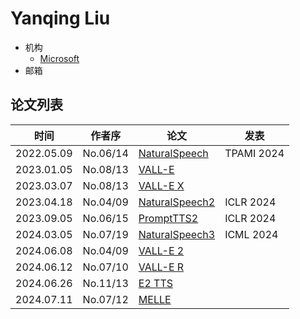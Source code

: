 # Yanqing Liu

- 机构
  - [Microsoft](../Institutions/Microsoft.md)
- 邮箱

## 论文列表

| 时间 | 作者序 | 论文 | 发表 |
|:-:|:-:|---|---|
| 2022.05.09 | No.06/14 | [NaturalSpeech](../Models/E2E/2022.05.09_NaturalSpeech.md) | TPAMI 2024
| 2023.01.05 | No.08/13 | [VALL-E](../Models/Speech_LLM/2023.01.05_VALL-E.md) |
| 2023.03.07 | No.08/13 | [VALL-E X](../Models/Speech_LLM/2023.03.07_VALL-E_X.md) |
| 2023.04.18 | No.04/09 | [NaturalSpeech2](../Models/Diffusion/2023.04.18_NaturalSpeech2.md) | ICLR 2024
| 2023.09.05 | No.06/15 | [PromptTTS2](../Models/Prompt/2023.09.05_PromptTTS2.md) | ICLR 2024
| 2024.03.05 | No.07/19 | [NaturalSpeech3](../Models/Diffusion/2024.03.05_NaturalSpeech3.md) | ICML 2024
| 2024.06.08 | No.04/09 | [VALL-E 2](../Models/Speech_LLM/2024.06.08_VALL-E2.md) |
| 2024.06.12 | No.07/10 | [VALL-E R](../Models/Speech_LLM/2024.06.12_VALL-E_R.md) |
| 2024.06.26 | No.11/13 | [E2 TTS](../Models/_tmp/2024.06.26_E2_TTS.md) |
| 2024.07.11 | No.07/12 | [MELLE](../Models/Speech_LLM/2024.07.11_MELLE.md) |
